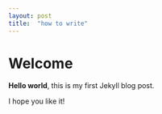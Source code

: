 ```yaml
---
layout: post
title:  "how to write"
---
```


# Welcome

**Hello world**, this is my first Jekyll blog post.

I hope you like it!
